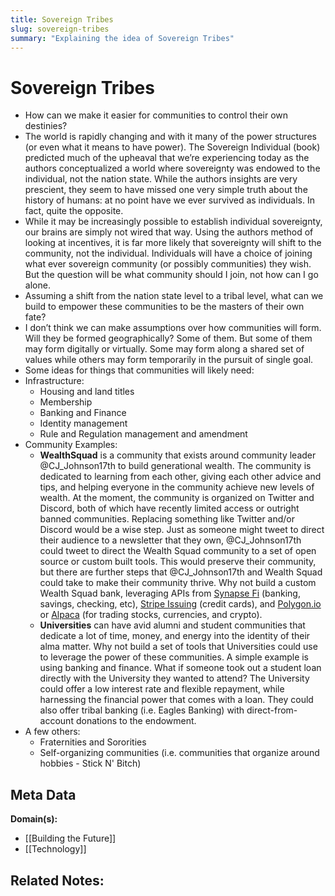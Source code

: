 ```yaml
---
title: Sovereign Tribes
slug: sovereign-tribes
summary: "Explaining the idea of Sovereign Tribes"
---
```


# Sovereign Tribes

- How can we make it easier for communities to control their own destinies?
- The world is rapidly changing and with it many of the power structures (or even what it means to have power). The Sovereign Individual (book) predicted much of the upheaval that we’re experiencing today as the authors conceptualized a world where sovereignty was endowed to the individual, not the nation state. While the authors insights are very prescient, they seem to have missed one very simple truth about the history of humans: at no point have we ever survived as individuals. In fact, quite the opposite. 
- While it may be increasingly possible to establish individual sovereignty, our brains are simply not wired that way. Using the authors method of looking at incentives, it is far more likely that sovereignty will shift to the community, not the individual. Individuals will have a choice of joining what ever sovereign community (or possibly communities) they wish. But the question will be what community should I join, not how can I go alone.
- Assuming a shift from the nation state level to a tribal level, what can we build to empower these communities to be the masters of their own fate?
- I don’t think we can make assumptions over how communities will form. Will they be formed geographically? Some of them. But some of them may form digitally or virtually. Some may form along a shared set of values while others may form temporarily in the pursuit of single goal.
- Some ideas for things that communities will likely need:
- Infrastructure:
    - Housing and land titles
    - Membership
    - Banking and Finance
    - Identity management
    - Rule and Regulation management and amendment
- Community Examples:
	- **WealthSquad** is a community that exists around community leader @CJ_Johnson17th to build generational wealth. The community is dedicated to learning from each other, giving each other advice and tips, and helping everyone in the community achieve new levels of wealth. At the moment, the community is organized on Twitter and Discord, both of which have recently limited access or outright banned communities. Replacing something like Twitter and/or Discord would be a wise step. Just as someone might tweet to direct their audience to a newsletter that they own, @CJ_Johnson17th could tweet to direct the Wealth Squad community to a set of open source or custom built tools. This would preserve their community, but there are further steps that @CJ_Johnson17th and Wealth Squad could take to make their community thrive. Why not build a custom Wealth Squad bank, leveraging APIs from [Synapse Fi](https://synapsefi.com/) (banking, savings, checking, etc), [Stripe Issuing](https://stripe.com/issuing) (credit cards), and [Polygon.io](http://Polygon.io) or [Alpaca](https://alpaca.markets/) (for trading stocks, currencies, and crypto).
	- **Universities** can have avid alumni and student communities that dedicate a lot of time, money, and energy into the identity of their alma matter. Why not build a set of tools that Universities could use to leverage the power of these communities. A simple example is using banking and finance. What if someone took out a student loan directly with the University they wanted to attend? The University could offer a low interest rate and flexible repayment, while harnessing the financial power that comes with a loan. They could also offer tribal banking (i.e. Eagles Banking) with direct-from-account donations to the endowment.
- A few others:
    - Fraternities and Sororities
    - Self-organizing communities (i.e. communities that organize around hobbies - Stick N' Bitch)


## Meta Data

**Domain(s):**
- [[Building the Future]]
- [[Technology]]

**Related Notes:**
- 


